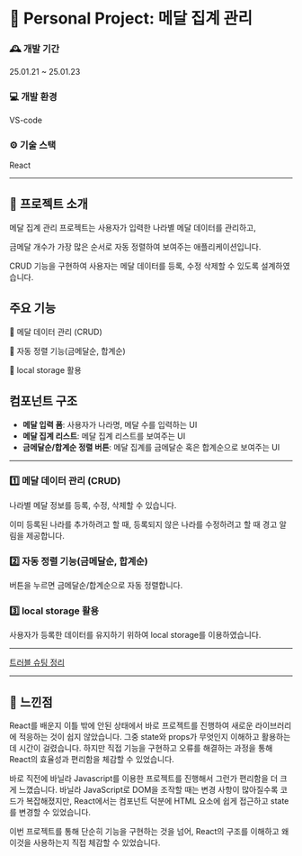 # 🏅 Personal Project: 메달 집계 관리

### 🕰️ 개발 기간
25.01.21 ~ 25.01.23

### 💻 개발 환경
VS-code

### ⚙️ 기술 스택
React

---

## 📢 프로젝트 소개
메달 집계 관리 프로젝트는 사용자가 입력한 나라별 메달 데이터를 관리하고,

금메달 개수가 가장 많은 순서로 자동 정렬하여 보여주는 애플리케이션입니다.

CRUD 기능을 구현하여 사용자는 메달 데이터를 등록, 수정 삭제할 수 있도록 설계하였습니다.

## 주요 기능
📍 메달 데이터 관리 (CRUD)

📍 자동 정렬 기능(금메달순, 합계순)

📍 local storage 활용

## 컴포넌트 구조
- **메달 입력 폼**: 사용자가 나라명, 메달 수를 입력하는 UI
- **메달 집계 리스트**: 메달 집계 리스트를 보여주는 UI
- **금메달순/합계순 정렬 버튼**: 메달 집계를 금메달순 혹은 합계순으로 보여주는 UI

---

### 1️⃣ 메달 데이터 관리 (CRUD)
나라별 메달 정보를 등록, 수정, 삭제할 수 있습니다.

이미 등록된 나라를 추가하려고 할 때, 등록되지 않은 나라를 수정하려고 할 때 경고 알림을 제공합니다.

### 2️⃣ 자동 정렬 기능(금메달순, 합계순)
버튼을 누르면 금메달순/합계순으로 자동 정렬합니다.

### 3️⃣ local storage 활용
사용자가 등록한 데이터를 유지하기 위하여 local storage를 이용하였습니다.

---

[트러블 슈팅 정리](https://home1204.tistory.com/category/TroubleShooting)

---
## 🌟 느낀점
React를 배운지 이틀 밖에 안된 상태에서 바로 프로젝트를 진행하여 새로운 라이브러리에 적응하는 것이 쉽지 않았습니다. 그중 state와 props가 무엇인지 이해하고 활용하는 데 시간이 걸렸습니다. 하지만 직접 기능을 구현하고 오류를 해결하는 과정을 통해 React의 효율성과 편리함을 체감할 수 있었습니다.

바로 직전에 바닐라 Javascript를 이용한 프로젝트를 진행해서 그런가 편리함을 더 크게 느꼈습니다. 바닐라 JavaScript로 DOM을 조작할 때는 변경 사항이 많아질수록 코드가 복잡해졌지만, React에서는 컴포넌트 덕분에 HTML 요소에 쉽게 접근하고 state를 변경할 수 있었습니다.

이번 프로젝트를 통해 단순히 기능을 구현하는 것을 넘어, React의 구조를 이해하고 왜 이것을 사용하는지 직접 체감할 수 있었습니다.
